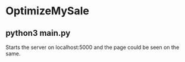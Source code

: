 # OptimizeMySale

## python3 main.py

Starts the server on localhost:5000 and the page could be seen on the same.

